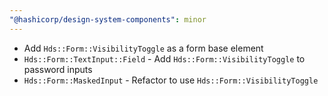 ```yaml
---
"@hashicorp/design-system-components": minor
---
```


 - Add `Hds::Form::VisibilityToggle` as a form base element
 - `Hds::Form::TextInput::Field` - Add `Hds::Form::VisibilityToggle` to password inputs
 - `Hds::Form::MaskedInput` - Refactor to use `Hds::Form::VisibilityToggle`
